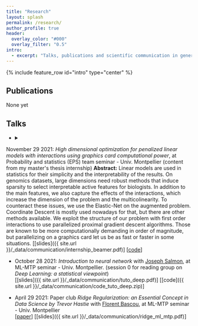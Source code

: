 ```yaml
---
title: "Research"
layout: splash
permalink: /research/
author_profile: true
header:
  overlay_color: "#000"
  overlay_filter: "0.5"
intro:
  - excerpt: "Talks, publications and scientific communication in general"
---
```


{% include feature_row id="intro" type="center" %}

## Publications

None yet

## Talks

- <details><summary>
November 29 2021: <i>High dimensional optimization for penalized linear models with interactions using graphics card computational power</i>, at Probability and statistics (EPS) team seminar - Univ. Montpellier (content from my master's thesis internship)</summary> <b>Abstract:</b>
Linear models are used in statistics for their simplicity and the interpretability of the results.
On genomics datasets, large dimensions need robust methods that induce sparsity to select interpretable active features for biologists. In addition to the main features, we also capture the effects of the interactions, which increase the dimension of the problem and the multicolinearity.
To counteract these issues, we use the Elastic-Net on the augmented problem. Coordinate Descent is mostly used nowadays for that, but there are other methods available.
We exploit the structure of our problem with first order interactions to use parallelized proximal gradient descent algorithms.
Those are known to be more computationally demanding in order of magnitude, but parallelizing on a graphics card let us be as fast or faster in some situations.</details>
\[[slides]({{ site.url }}/_data/communication/internship_beamer.pdf)\]
\[[code](https://github.com/tanglef/interactionsmodel)\]

- October 28 2021: *Introduction to neural network* with [Joseph Salmon](http://josephsalmon.eu/), at ML-MTP seminar - Univ. Montpellier. (session 0 for reading group on *Deep Learning: a statistical viewpoint*)<br>
\[[slides]({{ site.url }}/_data/communication/tuto_deep.pdf)\] \[[code]({{ site.url }}/_data/communication/code_tuto_deep.zip)\]

- April 29 2021: Paper club *Ridge Regularization: an Essential Concept in Data Science by Trevor Hastie* with [Florent Bascou](https://bascouflorent.github.io/), at ML-MTP seminar - Univ. Montpellier <br>
 \[[paper](https://arxiv.org/pdf/2006.00371.pdf)\] \[[slides]({{ site.url }}/_data/communication/ridge_ml_mtp.pdf)\]